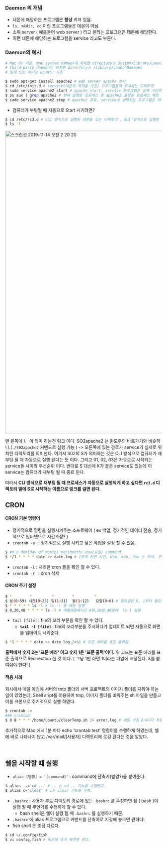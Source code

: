 ### Daemon 의 개념

- 데몬에 해당하는 프로그램은 **항상**  켜져 있음.
- <code>ls, mkdir, cd</code> 이런 프로그램들은 데몬이 아님.
- 소위 server ( 예를들어 web server ) 라고 불리는 프로그램은 데몬에 해당한다.
- 이런 데몬에 해당하는 프로그램을 service 라고도 부른다.



### Daemon의 예시

```bash
# Mac Os 기준, mac system dameon이 위치한 directory는 System/Library/LaunchDaemons
# third-party daemon이 위치한 directory는 /Library/LaunchDaemons
# 밑에 있는 예시는 ubuntu 기준

$ sudo apt-get install apache2 # web server apache 설치
$ cd /etc/init.d # service(데몬의 목적을 가진) 프로그램들이 위치하는 디렉토리
$ sudo service apache2 start # apache start, service 프로그램은 실행 시키려면 'service' 사용
$ ps aux | grep apache2 # 현재 실행된 프로세스 중 apache2 포함된 프로세스 확인
$ sudo service apache2 stop # apache2 종료, service로 실행되는 프로그램은 대부분 start, stop이 있음
```



- 컴퓨터가 부팅될 때 자동으로 Start 시키려면?

```bash
$ cd /etc/rc3.d # CLI 방식으로 실행된 데몬들 있는 디렉토리 , GUI 방식으로 실행된 데몬은 rc5.d
$ ls -l 
```

<img width="972" alt="스크린샷 2019-11-14 오전 2 20 20" src="https://user-images.githubusercontent.com/39187116/68788374-9ac1d500-0686-11ea-9f1d-5cd7d57d648a.png">

맨 왼쪽에 <code>l </code> 이 의미 하는건 링크 이다. SO2apache2 는 윈도우의 바로가기와 비슷하다.(<code>./S02apache2</code> 커맨드로 실행 가능 ) -> 오른쪽에 있는 경로가 service가 실제로 위치한 디렉토리를 의미한다. 여기서 S02의 S가 의미하는 것은 CLI 방식으로 컴퓨터가 재부팅 될 때 자동으로 실행 된다는 뜻 이다.  그리고 01, 02, 03은 자동으로 시작되는 service들 사이의 우선순위 이다.  반대로 S 대신에 K가 붙은 service도 있는데 이 service는 컴퓨터가 재부팅 될 때 종료 된다.

따라서 **CLI 방식으로 재부팅 될 때 프로세스가 자동으로 실행되게 하고 싶다면 <code>rc3.d</code> 디렉토리 밑에 S로 시작하는 이름으로 링크를 걸면 된다.**


## CRON

#### CRON 기본 명령어

- 정기적으로 명령을 실행시켜주는 소프트웨어 ( ex 백업, 정기적인 데이터 전송, 정기적으로 인터넷으로 시간조정? )
- <code>crontab -e </code> : 정기적으로 실행 시키고 싶은 작업을 설정 할 수 있음. 

```bash
$ #m h dom(day of month) mon(month) dow(요일) command
$ */1 * * * * date >> date.log # 1분에 한번 시간, dom, mon, dow 는 무시, 만약 10 1 24 이라면 -> 매달 $ 24일 1시10분
```

- <code>crontab -l</code> : 처리한 cron 들을 확인 할 수 있다.
- <code>crontab -r </code> : cron 삭제

#### CRON 주기 설정

```bash
$ *        *         *        *         *
$ 분(0~59) 시간(0~23) 일(1~31)  월(1~12)   요일(0~6) # 일요일은 0, 1부터 월요일~
$ * * * * * ls -l # ls -l 을 매분 실행
$ 0,20,40 * * * * ls -l # 매월매일매시간 0분,20분,40분에  ls-l 실행
```

- <code>tail [file]</code> :  file의 꼬리 부분을 확인 할 수 있다.
  - **<code>tail -f [file]</code>** : file의 꼬리부분을 주시하다가 업데이트 되면 자동으로 화면을 업데이트 시켜준다.

```bash
$ *1 * * * * date >> date.log 2>&1 # 표준 에러를 표준 출력화
```

**출력에서 숫자 2는 '표준 에러' 이고 숫자 1은 '표준 출력'이다.** 위 코드는 표준 에러를 표준 출력으로 Redirection 한 것 이다. ( 그냥 1만 하면 1이라는 파일에 저장된다. &를 붙여줘야 한다! ) 

#### 적용 사례

회사에서 매일 아침에 서버의 tmp 폴더와 서버 프로젝트의 이미지 폴더를 지워야 하는 일이 있었는데, Shell sript를 이용하여 tmp, 이미지 폴더를 비워주는 sh 파일을 만들고 이를 크론으로 주기적으로 실행 하였다.

```bash
$ crontab -e
### crontab
$ 0 8 * * * /home/ubuntu/clearTemp.sh 2> error.log # 매일 아침 8시마다 자동으로 비워주기 오류있으면 error.log 에 로깅
```

추가적으로 Mac 에서 1분 마다 echo 'crontab test' 명령어를 수행하게 하였는데, 쉘에 바로 나타나지 않고 /var/mail/[사용자] 디렉토리에 로깅 된다는 것을 알았다.


<br/>

## 쉘을 시작할 때 실행

- <code>alias [별명] = '[command]'</code> :  command에 단축키(별명?)을 붙여준다.

```bash
$ alias ..='cd ..' # .. 는 cd .. 기능을 수행한다.
$ alias c='clear' # c는 clear 기능을 수행.
```

- <code>.bashrc</code> : 사용자 루트 디렉토리 경로에 있는  <code>.bashrc</code> 를 수정하면 쉘 ( bash )이 실행 될 때 무언가를 수행하게 할 수 있다.
  - bash shell은 쉘이 실행 될 때 <code>.bashrc</code> 를 실행하기 때문.
- <code>.bashrc</code> 에 alias 프로그램으로 커맨드를 단축어로 지정해 놓으면 편하다!
- fish shell 은 조금 다르다.
```bash
$ cd ~/.config/fish
$ vi config.fish # 이곳에 추가 해주면 된다.

